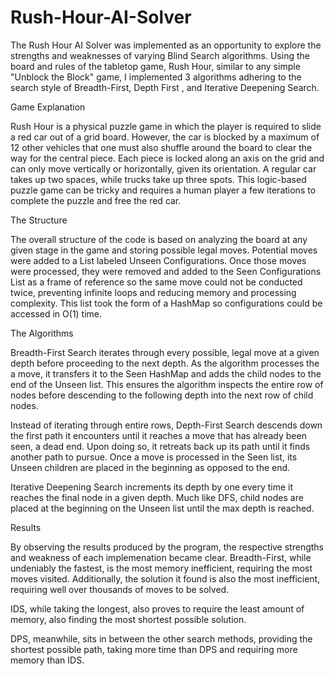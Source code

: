 # Rush-Hour-AI-Solver

The Rush Hour AI Solver was implemented as an opportunity to explore the strengths and weaknesses of varying Blind Search algorithms. 
Using the board and rules of the tabletop game, Rush Hour, similar to any simple "Unblock the Block" game, I implemented 3 algorithms 
adhering to the search style of Breadth-First, Depth First , and Iterative Deepening Search.

Game Explanation

Rush Hour is a physical puzzle game in which the player is required to slide a red car out of a grid board. However, the car is blocked 
by a maximum of 12 other vehicles that one must also shuffle around the board to clear the way for the central piece. Each piece is 
locked along an axis on the grid and can only move vertically or horizontally, given its orientation. A regular car takes up 
two spaces, while trucks take up three spots. This logic-based puzzle game can be tricky and requires a human player a few iterations to 
complete the puzzle and free the red car.


The Structure

The overall structure of the code is based on analyzing the board at any given stage in the game and storing  possible legal moves.
Potential moves were added to a List labeled Unseen Configurations. Once those moves were processed, they were removed and added to the
Seen Configurations List as a frame of reference so the same move could not be conducted twice, preventing infinite loops and reducing 
memory and processing complexity. This list took the form of a HashMap so configurations could be accessed in O(1) time.


The Algorithms

Breadth-First Search iterates through every possible, legal move at a given depth before proceeding to the next depth. As the algorithm 
processes the a move, it transfers it to the Seen HashMap and adds the child nodes to the end of the Unseen list. This ensures the 
algorithm inspects the entire row of nodes before descending to the following depth into the next row of child nodes. 

Instead of iterating through entire rows, Depth-First Search descends down the first path it encounters until it reaches a move that has 
already been seen, a dead end. Upon doing so, it retreats back up its path until it finds another path to pursue. Once a move is processed 
in the Seen list, its Unseen children are placed in the beginning as opposed to the end. 
	
Iterative Deepening Search increments its depth by one every time it reaches the final node in a given depth. Much like DFS, child nodes 
are placed at the beginning on the Unseen list until the max depth is reached. 

Results

By observing the results produced by the program, the respective strengths and weakness of each implemenation became clear. Breadth-First, 
while undeniably the fastest, is the most memory inefficient, requiring the most moves visited. Additionally, the solution it found is also 
the most inefficient, requiring well over thousands of moves to be solved.

IDS, while taking the longest, also proves to require the least amount of memory, also finding the most shortest possible solution. 

DPS, meanwhile, sits in between the other search methods, providing the shortest possible path, taking more time than DPS and requiring 
more memory than IDS.
